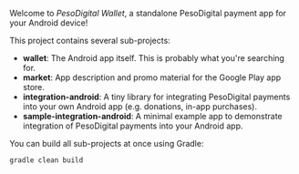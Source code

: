 Welcome to _PesoDigital Wallet_, a standalone PesoDigital payment app for your Android device!

This project contains several sub-projects:

 * __wallet__:
     The Android app itself. This is probably what you're searching for.
 * __market__:
     App description and promo material for the Google Play app store.
 * __integration-android__:
     A tiny library for integrating PesoDigital payments into your own Android app
     (e.g. donations, in-app purchases).
 * __sample-integration-android__:
     A minimal example app to demonstrate integration of PesoDigital payments into
     your Android app.

You can build all sub-projects at once using Gradle:

`gradle clean build`
